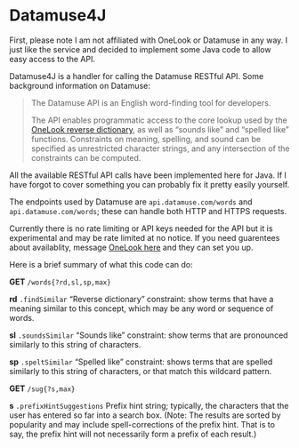 # Datamuse4J
First, please note I am not affiliated with OneLook or Datamuse in any way. I just like the service and decided to implement some Java code to allow easy access to the API.

Datamuse4J is a handler for calling the Datamuse RESTful API. Some background information on Datamuse:

> The Datamuse API is an English word-finding tool for developers.
>
> The API enables programmatic access to the core lookup used by the [OneLook reverse dictionary](http://onelook.com/reverse-dictionary.shtml), as well as “sounds like” and “spelled like” functions. Constraints on meaning, spelling, and sound can be specified as unrestricted character strings, and any intersection of the constraints can be computed.

All the available RESTful API calls have been implemented here for Java. If I have forgot to cover something you can probably fix it pretty easily yourself.

The endpoints used by Datamuse are `api.datamuse.com/words` and `api.datamuse.com/words`; these can handle both HTTP and HTTPS requests.

Currently there is no rate limiting or API keys needed for the API but it is experimental and may be rate limited at no notice. If you need guarentees about availablity, message [OneLook here](http://onelook.com/about.shtml#feedback) and they can set you up.

Here is a brief summary of what this code can do:

**GET** `/words{?rd,sl,sp,max}`

**rd** `.findSimilar` “Reverse dictionary” constraint: show terms that have a meaning similar to this concept, which may be any word or sequence of words.

**sl** `.soundsSimilar` “Sounds like” constraint: show terms that are pronounced similarly to this string of characters.

**sp** `.speltSimilar` “Spelled like” constraint: shows terms that are spelled similarly to this string of characters, or that match this wildcard pattern.

**GET** `/sug{?s,max}`

**s** `.prefixHintSuggestions` Prefix hint string; typically, the characters that the user has entered so far into a search box. (Note: The results are sorted by popularity and may include spell-corrections of the prefix hint. That is to say, the prefix hint will not necessarily form a prefix of each result.)
